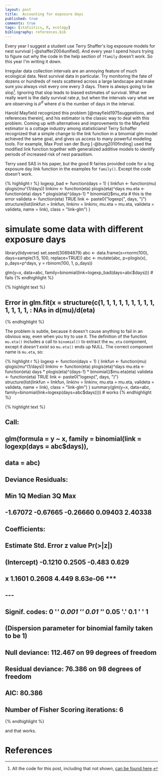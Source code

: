 ```yaml
--- 
layout: post 
title:  Accounting for exposure days 
published: true 
comments: true
tags: [statistics, R, ecology] 
bibliography: references.bib
---
```


Every year I suggest a student use Terry Shaffer's log exposure models for nest survival [-@shaffer2004unified]. And every year I spend hours trying to figure out why the code in the help section of `?family` doesn't work. So this year I'm writing it down.

Irregular data collection intervals are an annoying feature of much ecological data. Nest survival data in particular. Try monitoring the fate of dozens or hundreds of nests scattered across a large landscape and make sure you always visit every one every 3 days. There is always going to be slop[^allthecode]. Ignoring that slop leads to biased estimates of survival. What we really want is the daily survival rate $p$, but when the intervals vary what we are observing is $p^d$ where $d$ is the number of days in the interval.   

Harold Mayfield recognized this problem [@mayfield1975suggestions, and references therein],  and his estimator is the classic way to deal with this problem. Coming up with alternatives and improvements to the Mayfield estimator is a cottage industry among statisticians! Terry Schaffer recognized that a simple change to the link function in a binomial glm model achieved the same goal, and gives us access to many powerful modeling tools. For example, Max Post van der Burg [-@burg2010finding] used the modified link function together with generalized additive models to identify periods of increased risk of nest parasitism. 


Terry used SAS in his paper, but the good R fairies provided code for a log exposure day link function in the examples for `family()`. Except the code doesn't work.


{% highlight r %}
logexp_bad <- function(days = 1)
{
  linkfun <- function(mu) qlogis(mu^(1/days))
  linkinv <- function(eta) plogis(eta)^days
  mu.eta <- function(eta) days * plogis(eta)^(days-1) * binomial()$mu_eta # this is the error
  valideta <- function(eta) TRUE
  link <- paste0("logexp(", days, ")")
  structure(list(linkfun = linkfun, linkinv = linkinv,
                 mu.eta = mu.eta, valideta = valideta, name = link),
            class = "link-glm")
}


# simulate some data with different exposure days
library(tidyverse)
set.seed(30894879)
abc <- data.frame(x=rnorm(100),
           days=sample(1:5, 100, replace=TRUE))
abc <- mutate(abc,
              p=plogis(x),
              p_days=p^days,
              y = rbinom(100, 1, p_days))

glm(y~x, data=abc, family=binomial(link=logexp_bad(days=abc$days))) # fails
{% endhighlight %}



{% highlight text %}
## Error in glm.fit(x = structure(c(1, 1, 1, 1, 1, 1, 1, 1, 1, 1, 1, 1, 1, : NAs in d(mu)/d(eta)
{% endhighlight %}

The problem is subtle, because it doesn't cause anything to fail in an obvious way, even when you try to use it. The definition of the function `mu.eta()` includes a call to `binomial()` to extract the `mu_eta` component, except *it doesn't exist* so `mu.eta()` ends up NULL. The correct component name is `mu.eta`, so:


{% highlight r %}
logexp <- function(days = 1)
{
  linkfun <- function(mu) qlogis(mu^(1/days))
  linkinv <- function(eta) plogis(eta)^days
  mu.eta <- function(eta) days * plogis(eta)^(days-1) * binomial()$mu.eta(eta)
  valideta <- function(eta) TRUE
  link <- paste0("logexp(", days, ")")
  structure(list(linkfun = linkfun, linkinv = linkinv,
                 mu.eta = mu.eta, valideta = valideta, name = link),
            class = "link-glm")
}
summary(glm(y~x, data=abc, family=binomial(link=logexp(days=abc$days)))) # works
{% endhighlight %}



{% highlight text %}
## 
## Call:
## glm(formula = y ~ x, family = binomial(link = logexp(days = abc$days)), 
##     data = abc)
## 
## Deviance Residuals: 
##      Min        1Q    Median        3Q       Max  
## -1.67072  -0.67665  -0.26660   0.09403   2.40338  
## 
## Coefficients:
##             Estimate Std. Error z value Pr(>|z|)    
## (Intercept)  -0.1210     0.2505  -0.483    0.629    
## x             1.1601     0.2608   4.449 8.63e-06 ***
## ---
## Signif. codes:  0 '***' 0.001 '**' 0.01 '*' 0.05 '.' 0.1 ' ' 1
## 
## (Dispersion parameter for binomial family taken to be 1)
## 
##     Null deviance: 112.467  on 99  degrees of freedom
## Residual deviance:  76.386  on 98  degrees of freedom
## AIC: 80.386
## 
## Number of Fisher Scoring iterations: 6
{% endhighlight %}

and that works.  

[^allthecode]: All the code for this post, including that not shown, [can be found here](https://github.com/atyre2/atyre2.github.io/raw/master/_drafts/custom_link.Rmd).

# References
